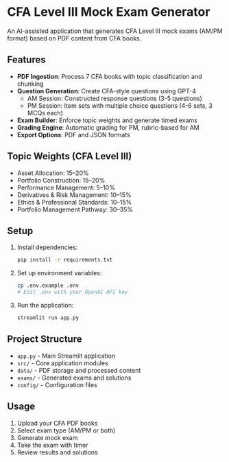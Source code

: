 # CFA Level III Mock Exam Generator

An AI-assisted application that generates CFA Level III mock exams (AM/PM format) based on PDF content from CFA books.

## Features

- **PDF Ingestion**: Process 7 CFA books with topic classification and chunking
- **Question Generation**: Create CFA-style questions using GPT-4
  - AM Session: Constructed response questions (3-5 questions)
  - PM Session: Item sets with multiple choice questions (4-6 sets, 3 MCQs each)
- **Exam Builder**: Enforce topic weights and generate timed exams
- **Grading Engine**: Automatic grading for PM, rubric-based for AM
- **Export Options**: PDF and JSON formats

## Topic Weights (CFA Level III)

- Asset Allocation: 15–20%
- Portfolio Construction: 15–20%
- Performance Management: 5–10%
- Derivatives & Risk Management: 10–15%
- Ethics & Professional Standards: 10–15%
- Portfolio Management Pathway: 30–35%

## Setup

1. Install dependencies:
   ```bash
   pip install -r requirements.txt
   ```

2. Set up environment variables:
   ```bash
   cp .env.example .env
   # Edit .env with your OpenAI API key
   ```

3. Run the application:
   ```bash
   streamlit run app.py
   ```

## Project Structure

- `app.py` - Main Streamlit application
- `src/` - Core application modules
- `data/` - PDF storage and processed content
- `exams/` - Generated exams and solutions
- `config/` - Configuration files

## Usage

1. Upload your CFA PDF books
2. Select exam type (AM/PM or both)
3. Generate mock exam
4. Take the exam with timer
5. Review results and solutions
